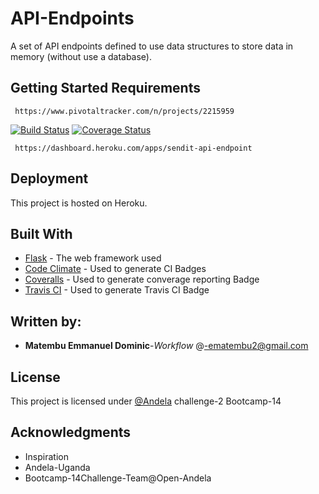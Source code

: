 # API-Endpoints

A set of API endpoints defined to use data structures
to store data in memory (without use a database).

## Getting Started Requirements
```
 https://www.pivotaltracker.com/n/projects/2215959
```
[![Build Status](https://travis-ci.com/ManuelDominic/API-Endpoints.svg?branch=develop)](https://travis-ci.com/ManuelDominic/API-Endpoints) [![Coverage Status](https://coveralls.io/repos/github/ManuelDominic/API-Endpoints/badge.svg?branch=develop)](https://coveralls.io/github/ManuelDominic/API-Endpoints?branch=develop)


```
 https://dashboard.heroku.com/apps/sendit-api-endpoint
```  

## Deployment

This project is hosted on Heroku.

## Built With

* [Flask](http://flask.pocoo.org/) - The web framework used
* [Code Climate](https://maven.apache.org/) - Used to generate CI Badges
* [Coveralls](https://coveralls.io/) - Used to generate converage reporting Badge
* [Travis CI](https://travis-ci.org/) - Used to generate Travis CI Badge


## Written by:

* **Matembu Emmanuel Dominic**-*Workflow* @-ematembu2@gmail.com

## License

This project is licensed under [@Andela](https://andela.com/fellowship/) challenge-2 Bootcamp-14

## Acknowledgments
* Inspiration
* Andela-Uganda
* Bootcamp-14Challenge-Team@Open-Andela

